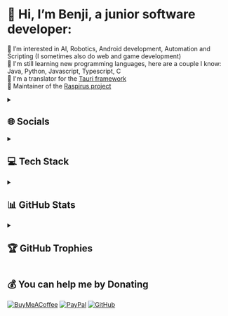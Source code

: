 <!---
Benji377/Benji377 is a ✨ special ✨ repository because its `README.md` (this file) appears on your GitHub profile.
You can click the Preview link to take a look at your changes.
--->

# 👋 Hi, I’m Benji, a junior software developer:
👀 I’m interested in AI, Robotics, Android development, Automation and Scripting (I sometimes also do web and game development)<br>
💾 I'm still learning new programming languages, here are a couple I know: Java, Python, Javascript, Typescript, C<br>
🏴 I'm a translator for the [Tauri framework](https://tauri.app)<br>
🚀 Maintainer of the [Raspirus project](https://github.com/Raspirus)<br>

<details>
  <summary><h2>🌐 Socials</h2></summary>

[![LinkedIn](https://img.shields.io/badge/LinkedIn-%230077B5.svg?logo=linkedin&logoColor=white)](https://linkedin.com/in/benjamin-demetz) [![Reddit](https://img.shields.io/badge/Reddit-%23FF4500.svg?logo=Reddit&logoColor=white)](https://reddit.com/user/benben377) [![Twitter](https://img.shields.io/badge/Twitter-%231DA1F2.svg?logo=Twitter&logoColor=white)](https://twitter.com/benben377) [![Email](https://img.shields.io/badge/Gmail-D14836?logo=gmail&logoColor=white)](mailto:demetzbenjamin@duck.com)

</details>
  
<details>
  <summary><h2>💻 Tech Stack</h2></summary>

![Python](https://img.shields.io/badge/python-3670A0?style=for-the-badge&logo=python&logoColor=ffdd54) ![JavaScript](https://img.shields.io/badge/javascript-%23323330.svg?style=for-the-badge&logo=javascript&logoColor=%23F7DF1E) ![NodeJS](https://img.shields.io/badge/node.js-6DA55F?style=for-the-badge&logo=node.js&logoColor=white) ![Rust](https://img.shields.io/badge/rust-%23000000.svg?style=for-the-badge&logo=rust&logoColor=white) ![SQLite](https://img.shields.io/badge/sqlite-%2307405e.svg?style=for-the-badge&logo=sqlite&logoColor=white) ![MySQL](https://img.shields.io/badge/mysql-%2300f.svg?style=for-the-badge&logo=mysql&logoColor=white) ![C](https://img.shields.io/badge/c-%2300599C.svg?style=for-the-badge&logo=c&logoColor=white) ![Java](https://img.shields.io/badge/java-%23ED8B00.svg?style=for-the-badge&logo=java&logoColor=white) ![HTML5](https://img.shields.io/badge/html5-%23E34F26.svg?style=for-the-badge&logo=html5&logoColor=white) ![Kotlin](https://img.shields.io/badge/kotlin-%230095D5.svg?style=for-the-badge&logo=kotlin&logoColor=white) ![Markdown](https://img.shields.io/badge/markdown-%23000000.svg?style=for-the-badge&logo=markdown&logoColor=white) ![PHP](https://img.shields.io/badge/php-%23777BB4.svg?style=for-the-badge&logo=php&logoColor=white) ![Vercel](https://img.shields.io/badge/vercel-%23000000.svg?style=for-the-badge&logo=vercel&logoColor=white) ![Angular](https://img.shields.io/badge/angular-%23DD0031.svg?style=for-the-badge&logo=angular&logoColor=white) ![Anaconda](https://img.shields.io/badge/Anaconda-%2344A833.svg?style=for-the-badge&logo=anaconda&logoColor=white) ![Bootstrap](https://img.shields.io/badge/bootstrap-%23563D7C.svg?style=for-the-badge&logo=bootstrap&logoColor=white) ![jQuery](https://img.shields.io/badge/jquery-%230769AD.svg?style=for-the-badge&logo=jquery&logoColor=white) ![NPM](https://img.shields.io/badge/NPM-%23000000.svg?style=for-the-badge&logo=npm&logoColor=white) ![Next JS](https://img.shields.io/badge/Next-black?style=for-the-badge&logo=next.js&logoColor=white) ![NodeJS](https://img.shields.io/badge/node.js-6DA55F?style=for-the-badge&logo=node.js&logoColor=white) ![MySQL](https://img.shields.io/badge/mysql-%2300f.svg?style=for-the-badge&logo=mysql&logoColor=white) ![Canva](https://img.shields.io/badge/Canva-%2300C4CC.svg?style=for-the-badge&logo=Canva&logoColor=white) 	![Figma](https://img.shields.io/badge/figma-%23F24E1E.svg?style=for-the-badge&logo=figma&logoColor=white) ![Keras](https://img.shields.io/badge/Keras-%23D00000.svg?style=for-the-badge&logo=Keras&logoColor=white) ![NumPy](https://img.shields.io/badge/numpy-%23013243.svg?style=for-the-badge&logo=numpy&logoColor=white) ![Pandas](https://img.shields.io/badge/pandas-%23150458.svg?style=for-the-badge&logo=pandas&logoColor=white) ![PyTorch](https://img.shields.io/badge/PyTorch-%23EE4C2C.svg?style=for-the-badge&logo=PyTorch&logoColor=white) ![TensorFlow](https://img.shields.io/badge/TensorFlow-%23FF6F00.svg?style=for-the-badge&logo=TensorFlow&logoColor=white) ![LINUX](https://img.shields.io/badge/Linux-FCC624?style=for-the-badge&logo=linux&logoColor=black) ![CodeCov](https://img.shields.io/badge/codecov-%23ff0077.svg?style=for-the-badge&logo=codecov&logoColor=white) ![Raspberry Pi](https://img.shields.io/badge/-RaspberryPi-C51A4A?style=for-the-badge&logo=Raspberry-Pi)

</details>

<details>
  <summary><h2>📊 GitHub Stats</h2></summary>
  
# 📊 GitHub Stats:
![](https://github-readme-stats-benji377.vercel.app/api?username=Benji377&theme=dark&hide_border=false&include_all_commits=true&count_private=true)<br/>
![](https://github-readme-streak-stats.herokuapp.com/?user=Benji377&theme=dark&hide_border=false)<br/>
![](https://github-readme-stats-benji377.vercel.app/api/top-langs/?username=Benji377&theme=dark&hide_border=false&include_all_commits=true&count_private=true&layout=compact)

</details>

<details>
  <summary><h2>🏆 GitHub Trophies</h2></summary>

![](https://github-profile-trophy.vercel.app/?username=Benji377&theme=onedark&no-frame=false&no-bg=true&margin-w=4)
---
[![](https://visitcount.itsvg.in/api?id=Benji377&icon=0&color=8)](https://visitcount.itsvg.in)

</details>

## 💰 You can help me by Donating
[![BuyMeACoffee](https://img.shields.io/badge/Buy%20Me%20a%20Coffee-ffdd00?style=for-the-badge&logo=buy-me-a-coffee&logoColor=black)](https://buymeacoffee.com/theonlybenji) 
[![PayPal](https://img.shields.io/badge/PayPal-00457C?style=for-the-badge&logo=paypal&logoColor=white)](https://paypal.me/socialmenow)
[![GitHub](https://img.shields.io/badge/Sponsor-21262d?style=for-the-badge&logo=GitHubSponsors&logoColor=#EA4AAA)](https://github.com/sponsors/Benji377)

  
<!-- Proudly created with GPRM ( https://gprm.itsvg.in ) -->
